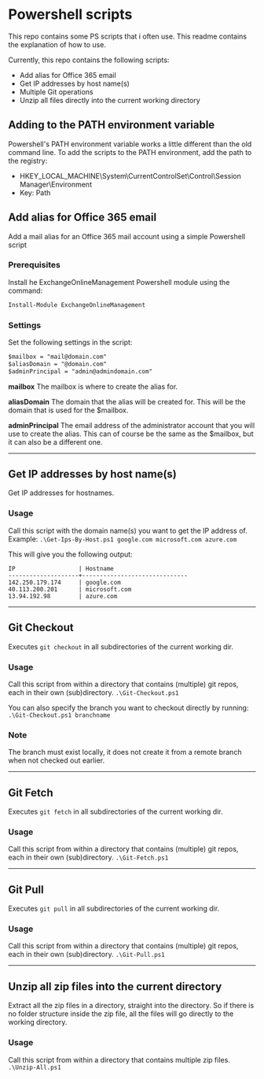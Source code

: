 # Powershell scripts
This repo contains some PS scripts that i often use.
This readme contains the explanation of how to use.

Currently, this repo contains the following scripts:

* Add alias for Office 365 email
* Get IP addresses by host name(s)
* Multiple Git operations
* Unzip all files directly into the current working directory

## Adding to the PATH environment variable
Powershell's PATH environment variable works a little different than the old command line.
To add the scripts to the PATH environment, add the path to the registry:
* HKEY_LOCAL_MACHINE\System\CurrentControlSet\Control\Session Manager\Environment
* Key: Path

## Add alias for Office 365 email
Add a mail alias for an Office 365 mail account using a simple Powershell script

### Prerequisites
Install he ExchangeOnlineManagement Powershell module using the command:
```ps
Install-Module ExchangeOnlineManagement
```

### Settings
Set the following settings in the script:
```ps
$mailbox = "mail@domain.com"
$aliasDomain = "@domain.com"
$adminPrincipal = "admin@admindomain.com"
```

**mailbox**
The mailbox is where to create the alias for.

**aliasDomain**
The domain that the alias will be created for.
This will be the domain that is used for the $mailbox.

**adminPrincipal**
The email address of the administrator account that you will use to create the alias.
This can of course be the same as the $mailbox, but it can also be a different one.

---

## Get IP addresses by host name(s)
Get IP addresses for hostnames.

### Usage
Call this script with the domain name(s) you want to get the IP address of.
Example:
```.\Get-Ips-By-Host.ps1 google.com microsoft.com azure.com```

This will give you the following output:
```
IP                  | Hostname
--------------------+------------------------------
142.250.179.174     | google.com
40.113.200.201      | microsoft.com
13.94.192.98        | azure.com
```

---

## Git Checkout
Executes ```git checkout``` in all subdirectories of the current working dir.

### Usage
Call this script from within a directory that contains (multiple) git repos, each in
their own (sub)directory.
```.\Git-Checkout.ps1```

You can also specify the branch you want to checkout directly by running:
```.\Git-Checkout.ps1 branchname```

### Note
The branch must exist locally, it does not create it from a remote branch when not
checked out earlier.

---

## Git Fetch
Executes ```git fetch``` in all subdirectories of the current working dir.

### Usage
Call this script from within a directory that contains (multiple) git repos, each in
their own (sub)directory.
```.\Git-Fetch.ps1```

---

## Git Pull
Executes ```git pull``` in all subdirectories of the current working dir.

### Usage
Call this script from within a directory that contains (multiple) git repos, each in
their own (sub)directory.
```.\Git-Pull.ps1```

---

## Unzip all zip files into the current directory
Extract all the zip files in a directory, straight into the directory.
So if there is no folder structure inside the zip file, all the files will
go directly to the working directory.

### Usage
Call this script from within a directory that contains multiple zip files.
```.\Unzip-All.ps1```
